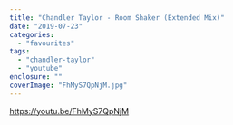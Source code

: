 ```yaml
---
title: "Chandler Taylor - Room Shaker (Extended Mix)"
date: "2019-07-23"
categories: 
  - "favourites"
tags: 
  - "chandler-taylor"
  - "youtube"
enclosure: ""
coverImage: "FhMyS7QpNjM.jpg"
---
```


https://youtu.be/FhMyS7QpNjM
